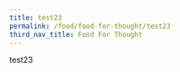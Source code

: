 ```yaml
---
title: test23
permalink: /food/food-for-thought/test23
third_nav_title: Food For Thought
---
```

test23